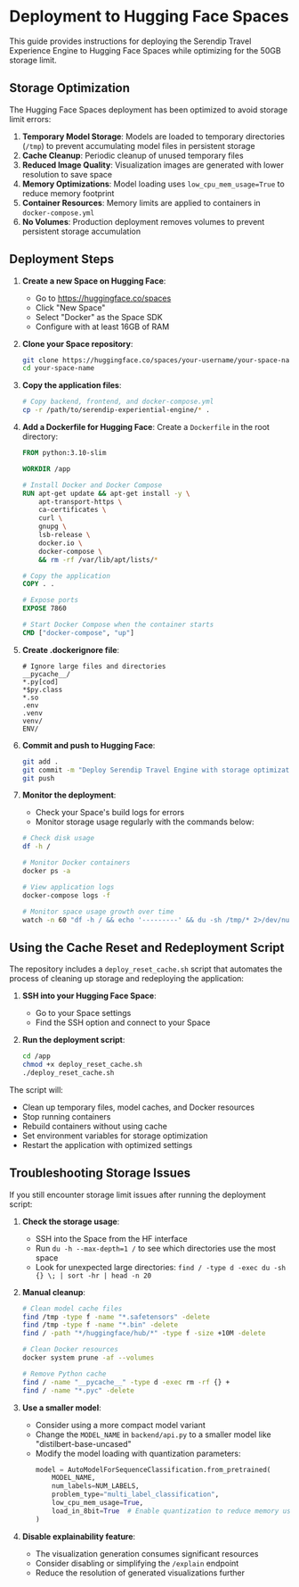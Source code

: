 # Deployment to Hugging Face Spaces

This guide provides instructions for deploying the Serendip Travel Experience Engine to Hugging Face Spaces while optimizing for the 50GB storage limit.

## Storage Optimization

The Hugging Face Spaces deployment has been optimized to avoid storage limit errors:

1. **Temporary Model Storage**: Models are loaded to temporary directories (`/tmp`) to prevent accumulating model files in persistent storage
2. **Cache Cleanup**: Periodic cleanup of unused temporary files
3. **Reduced Image Quality**: Visualization images are generated with lower resolution to save space
4. **Memory Optimizations**: Model loading uses `low_cpu_mem_usage=True` to reduce memory footprint
5. **Container Resources**: Memory limits are applied to containers in `docker-compose.yml`
6. **No Volumes**: Production deployment removes volumes to prevent persistent storage accumulation

## Deployment Steps

1. **Create a new Space on Hugging Face**:

   - Go to https://huggingface.co/spaces
   - Click "New Space"
   - Select "Docker" as the Space SDK
   - Configure with at least 16GB of RAM

2. **Clone your Space repository**:

   ```bash
   git clone https://huggingface.co/spaces/your-username/your-space-name
   cd your-space-name
   ```

3. **Copy the application files**:

   ```bash
   # Copy backend, frontend, and docker-compose.yml
   cp -r /path/to/serendip-experiential-engine/* .
   ```

4. **Add a Dockerfile for Hugging Face**:
   Create a `Dockerfile` in the root directory:

   ```dockerfile
   FROM python:3.10-slim

   WORKDIR /app

   # Install Docker and Docker Compose
   RUN apt-get update && apt-get install -y \
       apt-transport-https \
       ca-certificates \
       curl \
       gnupg \
       lsb-release \
       docker.io \
       docker-compose \
       && rm -rf /var/lib/apt/lists/*

   # Copy the application
   COPY . .

   # Expose ports
   EXPOSE 7860

   # Start Docker Compose when the container starts
   CMD ["docker-compose", "up"]
   ```

5. **Create .dockerignore file**:

   ```
   # Ignore large files and directories
   __pycache__/
   *.py[cod]
   *$py.class
   *.so
   .env
   .venv
   venv/
   ENV/
   ```

6. **Commit and push to Hugging Face**:

   ```bash
   git add .
   git commit -m "Deploy Serendip Travel Engine with storage optimizations"
   git push
   ```

7. **Monitor the deployment**:

   - Check your Space's build logs for errors
   - Monitor storage usage regularly with the commands below:

   ```bash
   # Check disk usage
   df -h /

   # Monitor Docker containers
   docker ps -a

   # View application logs
   docker-compose logs -f

   # Monitor space usage growth over time
   watch -n 60 "df -h / && echo '---------' && du -sh /tmp/* 2>/dev/null"
   ```

## Using the Cache Reset and Redeployment Script

The repository includes a `deploy_reset_cache.sh` script that automates the process of cleaning up storage and redeploying the application:

1. **SSH into your Hugging Face Space**:

   - Go to your Space settings
   - Find the SSH option and connect to your Space

2. **Run the deployment script**:

   ```bash
   cd /app
   chmod +x deploy_reset_cache.sh
   ./deploy_reset_cache.sh
   ```

The script will:

- Clean up temporary files, model caches, and Docker resources
- Stop running containers
- Rebuild containers without using cache
- Set environment variables for storage optimization
- Restart the application with optimized settings

## Troubleshooting Storage Issues

If you still encounter storage limit issues after running the deployment script:

1. **Check the storage usage**:

   - SSH into the Space from the HF interface
   - Run `du -h --max-depth=1 /` to see which directories use the most space
   - Look for unexpected large directories: `find / -type d -exec du -sh {} \; | sort -hr | head -n 20`

2. **Manual cleanup**:

   ```bash
   # Clean model cache files
   find /tmp -type f -name "*.safetensors" -delete
   find /tmp -type f -name "*.bin" -delete
   find / -path "*/huggingface/hub/*" -type f -size +10M -delete

   # Clean Docker resources
   docker system prune -af --volumes

   # Remove Python cache
   find / -name "__pycache__" -type d -exec rm -rf {} +
   find / -name "*.pyc" -delete
   ```

3. **Use a smaller model**:

   - Consider using a more compact model variant
   - Change the `MODEL_NAME` in `backend/api.py` to a smaller model like "distilbert-base-uncased"
   - Modify the model loading with quantization parameters:
     ```python
     model = AutoModelForSequenceClassification.from_pretrained(
         MODEL_NAME,
         num_labels=NUM_LABELS,
         problem_type="multi_label_classification",
         low_cpu_mem_usage=True,
         load_in_8bit=True  # Enable quantization to reduce memory usage
     )
     ```

4. **Disable explainability feature**:
   - The visualization generation consumes significant resources
   - Consider disabling or simplifying the `/explain` endpoint
   - Reduce the resolution of generated visualizations further

